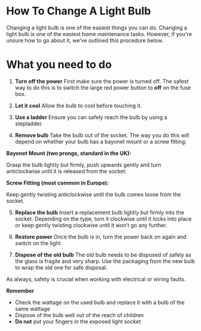 # How To Change A Light Bulb

Changing a light bulb is one of the easiest things you can do.
Changing a light bulb is one of the easiest home maintenance tasks. However, if you're unsure how to go about it, we’ve outlined this procedure below.


# What you need to do


 1. **Turn off the power**
First make sure the power is turned off. The safest way to do this is to switch the large red power button to **off** on the fuse box.

2. **Let it cool**
Allow the bulb to cool before touching it.

3. **Use a ladder**
Ensure you can safely reach the bulb by using a stepladder.

4. **Remove bulb**
Take the bulb out of the socket. The way you do this will depend on whether your bulb has a bayonet mount or a screw fitting:

**Bayonet Mount (two prongs, standard in the UK):**

Grasp the bulb lightly but firmly, push upwards gently and turn anticlockwise until it is released from the socket.

**Screw Fitting (most common in Europe):**

Keep gently twisting anticlockwise until the bulb comes loose from the socket.

5. **Replace the bulb**
Insert a replacement bulb lightly but firmly into the socket. Depending on the type, turn it clockwise until it locks into place or keep gently twisting clockwise until it won’t go any further.

6. **Restore power**
Once the bulb is in, turn the power back on again and switch on the light.

7. **Dispose of the old bulb**
The old bulb needs to be disposed of safely as the glass is fragile and very sharp. Use the packaging from the new bulb to wrap the old one for safe disposal.

As always, safety is crucial when working with electrical or wiring faults.

**Remember**

- Check the wattage on the used bulb and replace it with a bulb of the same wattage
-  Dispose of the bulb well out of the reach of children
-  **Do not** put your fingers in the exposed light socket
